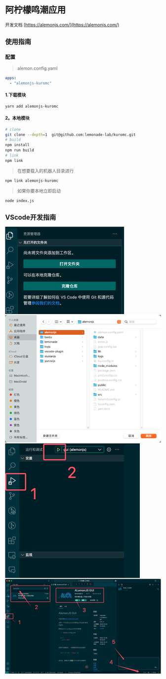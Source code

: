 # 阿柠檬鸣潮应用

开发文档 [https://alemonjs.com/](https://alemonjs.com/)

## 使用指南

### 配置

> alemon.config.yaml

```yaml
apps:
  - "alemonjs-kuromc"
```

#### 1.下载模块


```sh
yarn add alemonjs-kuromc 
```

#### 2。本地模块

```sh
# clone
git clone --depth=1  git@github.com:lemonade-lab/kuromc.git
# build
npm install
npm run build
# link
npm link
```

> 在想要载入的机器人目录进行

```sh
npm link alemonjs-kuromc 
```

> 如果你要本地立即启动

```sh
node index.js
```

## VScode开发指南

![step 1](./docs/1.png)
![step 2](./docs/2.png)
![step 3](./docs/3.png)
![step 4](./docs/4.png)